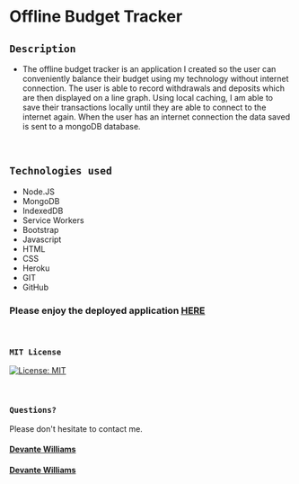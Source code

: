 # Offline Budget Tracker

## `Description`

* The offline budget tracker is an application I created so the user can conveniently balance their budget using my technology without internet connection. The user is able to record withdrawals and deposits which are then displayed on a line graph. Using local caching, I am able to save their transactions locally until they are able to connect to the internet again. When the user has an internet connection the data saved is sent to a mongoDB database.


<br>

## `Technologies used`

* Node.JS
* MongoDB
* IndexedDB
* Service Workers
* Bootstrap
* Javascript
* HTML
* CSS
* Heroku
* GIT
* GitHub



### Please enjoy the deployed application [HERE](https://thebudget-tracking-app.herokuapp.com/)
<br>

### `MIT License`
[![License: MIT](https://img.shields.io/badge/License-MIT-yellow.svg)](https://opensource.org/licenses/MIT)

<br>



### `Questions?`
Please don't hesitate to contact me.

#### [Devante Williams](https://github.com/Devante05)
#### [Devante Williams](https://www.linkedin.com/in/devante-williams-/)


